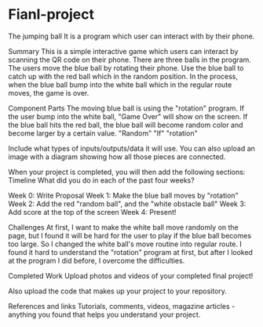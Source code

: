 # Fianl-project
The jumping ball
It is a program which user can interact with by their phone.

Summary
This is a simple interactive game which users can interact by scanning the QR code on their phone. 
There are three balls in the program. The users move the blue ball by rotating their phone. 
Use the blue ball to catch up with the red ball which in the random position.
In the process, when the blue ball bump into the white ball which in the regular route moves, the game is over.

Component Parts
The moving blue ball is using the "rotation" program.
If the user bump into the white ball, "Game Over" will show on the screen.
If the blue ball hits the red ball, the blue ball will become random color and become larger by a certain value.
"Random"
"If"
"rotation"


Include what types of inputs/outputs/data it will use. You can also upload an image with a diagram showing how all those pieces are connected.

When your project is completed, you will then add the following sections:
Timeline
What did you do in each of the past four weeks?

Week 0: Write Proposal
Week 1: Make the blue ball moves by "rotation"
Week 2: Add the red "random ball", and the "white obstacle ball"
Week 3: Add score at the top of the screen
Week 4: Present!

Challenges
At first, I want to make the white ball move randomly on the page, but I found it will be hard for the user to play if the blue ball becomes too large.
So I changed the white ball's move routine into regular route.
I found it hard to understand the "rotation" program at first, but after I looked at the program I did before, I overcome the difficulties.

Completed Work
Upload photos and videos of your completed final project!

Also upload the code that makes up your project to your repository.

References and links
Tutorials, comments, videos, magazine articles - anything you found that helps you understand your project.

